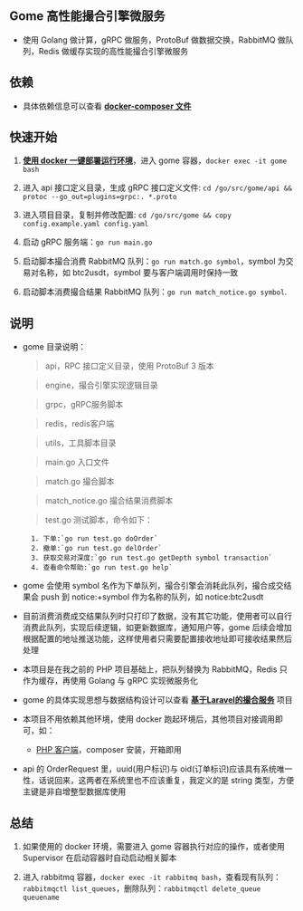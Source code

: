 ## Gome 高性能撮合引擎微服务

- 使用 Golang 做计算，gRPC 做服务，ProtoBuf 做数据交换，RabbitMQ 做队列，Redis 做缓存实现的高性能撮合引擎微服务

## 依赖

- 具体依赖信息可以查看 **[docker-composer 文件](https://github.com/stingbo/gome-docker/blob/master/docker-compose.example.yml)**

## 快速开始

1. **[使用 docker 一键部署运行环境](https://github.com/stingbo/gome-docker)**，进入 gome 容器，`docker exec -it gome bash`

2. 进入 api 接口定义目录，生成 gRPC 接口定义文件: `cd /go/src/gome/api && protoc --go_out=plugins=grpc:. *.proto`

3. 进入项目目录，复制并修改配置: `cd /go/src/gome && copy config.example.yaml config.yaml`

4. 启动 gRPC 服务端：`go run main.go`

5. 启动脚本撮合消费 RabbitMQ 队列：`go run match.go symbol`，symbol 为交易对名称，如 btc2usdt，symbol 要与客户端调用时保持一致

6. 启动脚本消费撮合结果 RabbitMQ 队列：`go run match_notice.go symbol`.

## 说明

* gome 目录说明：
    > api，RPC 接口定义目录，使用 ProtoBuf 3 版本

    > engine，撮合引擎实现逻辑目录

    > grpc，gRPC服务脚本

    > redis，redis客户端

    > utils，工具脚本目录

    > main.go 入口文件

    > match.go 撮合脚本

    > match_notice.go 撮合结果消费脚本

    > test.go 测试脚本，命令如下：

        1. 下单:`go run test.go doOrder`
        2. 撤单:`go run test.go delOrder`
        3. 获取交易对深度:`go run test.go getDepth symbol transaction`
        4. 查看命令帮助:`go run test.go help`

* gome 会使用 symbol 名作为下单队列，撮合引擎会消耗此队列，撮合成交结果会 push 到 notice:+symbol 作为名称的队列，如 notice:btc2usdt

* 目前消费消费成交结果队列时只打印了数据，没有其它功能，使用者可以自行消费此队列，实现后续逻辑，如更新数据库，通知用户等，gome 后续会增加根据配置的地址推送功能，这样使用者只需要配置接收地址即可接收结果然后处理

* 本项目是在我之前的 PHP 项目基础上，把队列替换为 RabbitMQ，Redis 只作为缓存，再使用 Golang 与 gRPC 实现微服务化

* gome 的具体实现思想与数据结构设计可以查看 **[基于Laravel的撮合服务](https://github.com/stingbo/mengine)** 项目

* 本项目不用依赖其他环境，使用 docker 跑起环境后，其他项目对接调用即可，如：
    - [PHP 客户端](https://github.com/stingbo/php-gome)，composer 安装，开箱即用

* api 的 OrderRequest 里，uuid(用户标识)与 oid(订单标识)应该具有系统唯一性，话说回来，这两者在系统里也不应该重复，我定义的是 string 类型，方便主键是非自增整型数据库使用

## 总结

1. 如果使用的 docker 环境，需要进入 gome 容器执行对应的操作，或者使用 Supervisor 在启动容器时自动启动相关脚本

1. 进入 rabbitmq 容器，`docker exec -it rabbitmq bash`，查看现有队列：`rabbitmqctl list_queues`，删除队列：`rabbitmqctl delete_queue queuename`
